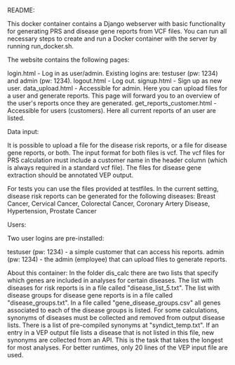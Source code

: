 README:

This docker container contains a Django webserver with basic functionality for generating PRS and disease gene reports from VCF files.
You can run all necessary steps to create and run a Docker container with the server by running run_docker.sh.

The website contains the following pages:

login.html - Log in as user/admin. Existing logins are: testuser (pw: 1234) and admin (pw: 1234).
logout.html - Log out.
signup.html - Sign up as new user.
data_upload.html - Accessible for admin. Here you can upload files for a user and generate reports. This page will forward you to an overview of the user's reports once they are generated.
get_reports_customer.html - Accessible for users (customers). Here all current reports of an user are listed.

Data input:

It is possible to upload a file for the disease risk reports, or a file for disease gene reports, or both.
The input format for both files is vcf. The vcf files for PRS calculation must include a customer name in the header column (which is always required in a standard vcf file). The files for disease gene extraction should be annotated VEP output.

For tests you can use the files provided at testfiles.
In the current setting, disease risk reports can be generated for the following diseases:
Breast Cancer, Cervical Cancer, Colorectal Cancer, Coronary Artery Disease, Hypertension, Prostate Cancer

Users:

Two user logins are pre-installed:

testuser (pw: 1234) - a simple customer that can access his reports.
admin (pw: 1234) - the admin (employee) that can upload files to generate reports.


About this container:
In the folder dis_calc there are two lists that specify which genes are included in analyses for certain diseases.
The list with diseases for risk reports is in a file called "disease_list_5.txt".
The list with disease groups for disease gene reports is in a file called "disease_groups.txt".
In a file called "gene_disease_groups.csv" all genes associated to each of the disease groups is listed.
For some calculations, synonyms of diseases must be collected and removed from output disease lists. There is a list of pre-compiled synonyms at "syndict_temp.txt". If an entry in a VEP output file lists a disease that is not listed in this file, new synonyms are collected from an API. This is the task that takes the longest for most analyses.
For better runtimes, only 20 lines of the VEP input file are used.
